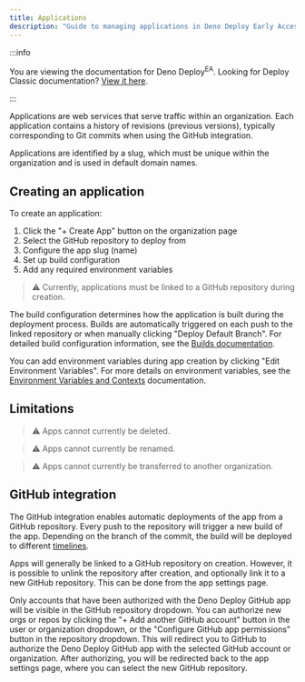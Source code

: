 ```yaml
---
title: Applications
description: "Guide to managing applications in Deno Deploy Early Access, including app creation, configuration, GitHub integration, and deployment options."
---
```


:::info

You are viewing the documentation for Deno Deploy<sup>EA</sup>. Looking for
Deploy Classic documentation? [View it here](/deploy/).

:::

Applications are web services that serve traffic within an organization. Each
application contains a history of revisions (previous versions), typically
corresponding to Git commits when using the GitHub integration.

Applications are identified by a slug, which must be unique within the
organization and is used in default domain names.

## Creating an application

To create an application:

1. Click the "+ Create App" button on the organization page
2. Select the GitHub repository to deploy from
3. Configure the app slug (name)
4. Set up build configuration
5. Add any required environment variables

> ⚠️ Currently, applications must be linked to a GitHub repository during
> creation.

The build configuration determines how the application is built during the
deployment process. Builds are automatically triggered on each push to the
linked repository or when manually clicking "Deploy Default Branch". For
detailed build configuration information, see the
[Builds documentation](/deploy/early-access/reference/builds/).

You can add environment variables during app creation by clicking "Edit
Environment Variables". For more details on environment variables, see the
[Environment Variables and Contexts](/deploy/early-access/reference/env-vars-and-contexts/)
documentation.

## Limitations

> ⚠️ Apps cannot currently be deleted.

> ⚠️ Apps cannot currently be renamed.

> ⚠️ Apps cannot currently be transferred to another organization.

## GitHub integration

The GitHub integration enables automatic deployments of the app from a GitHub
repository. Every push to the repository will trigger a new build of the app.
Depending on the branch of the commit, the build will be deployed to different
[timelines](/deploy/early-access/reference/timelines/).

Apps will generally be linked to a GitHub repository on creation. However, it is
possible to unlink the repository after creation, and optionally link it to a
new GitHub repository. This can be done from the app settings page.

Only accounts that have been authorized with the Deno Deploy GitHub app will be
visible in the GitHub repository dropdown. You can authorize new orgs or repos
by clicking the "+ Add another GitHub account" button in the user or
organization dropdown, or the "Configure GitHub app permissions" button in the
repository dropdown. This will redirect you to GitHub to authorize the Deno
Deploy GitHub app with the selected GitHub account or organization. After
authorizing, you will be redirected back to the app settings page, where you can
select the new GitHub repository.
